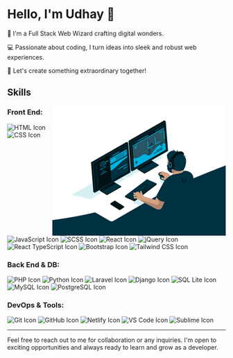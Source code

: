  <!--<img src="https://github.com/holdmypotion/holdmypotion/raw/main/code.gif?raw=true" alt="Code GIF" width="500" height="380" align="right" style="margin: 10px"/>
# Hello, I'm Udhay 👋

I'm a Full Stack Web Developer with a passion for creating interactive and user-friendly web applications. I enjoy working with modern technologies and frameworks to build scalable and robust solutions.

## Skills

### Front End
- **Languages**: HTML, CSS, JavaScript, SCSS
- **Frameworks/Libraries**: React, JQuery, React TypeScript
- **UI Libraries**: Bootstrap, Tailwind CSS

### Back End
- **Languages**: PHP, Python
- **Frameworks**: Laravel, Django
- **Databases**: SQL Lite, MySQL, PostgreSQL

### DevOps
- **Version Control**: Git, GitHub
- **Deployment**: Netlify

## Let's Connect
- [LinkedIn](https://www.linkedin.com/in/johndoe)
- [Twitter](https://twitter.com/johndoe)
- [Personal Website](https://www.johndoe.com)
 -->

 

# Hello, I'm Udhay 👋

🚀 I'm a Full Stack Web Wizard crafting digital wonders.

💻 Passionate about coding, I turn ideas into sleek and robust web experiences.

🌟 Let's create something extraordinary together!


## Skills
<img src="https://github.com/holdmypotion/holdmypotion/raw/main/code.gif?raw=true" alt="Code GIF" width="400" height="300" align="right"/>

### Front End:
<img src="https://uxwing.com/wp-content/themes/uxwing/download/brands-and-social-media/html-icon.png" alt="HTML Icon" width="50" height="50" /> <img src="https://cdn4.iconfinder.com/data/icons/social-media-logos-6/512/121-css3-512.png" alt="CSS Icon" width="50" height="50" /> <img src="https://static.vecteezy.com/system/resources/previews/027/127/463/non_2x/javascript-logo-javascript-icon-transparent-free-png.png" alt="JavaScript Icon" width="50" height="50" /> <img src="https://cdn.iconscout.com/icon/free/png-256/free-sass-226054.png" alt="SCSS Icon" width="50" height="50" />
<img src="https://upload.wikimedia.org/wikipedia/commons/thumb/a/a7/React-icon.svg/2300px-React-icon.svg.png" alt="React Icon" width="50" height="50" /> <img src="https://cdn.iconscout.com/icon/free/png-256/free-jquery-8-1175153.png" alt="jQuery Icon" width="50" height="50" /> <img src="https://static-00.iconduck.com/assets.00/typescript-icon-icon-1024x1024-vh3pfez8.png" alt="React TypeScript Icon" width="50" height="50" />
<img src="https://cdn-icons-png.flaticon.com/512/5968/5968672.png" alt="Bootstrap Icon" width="50" height="50" /> <img src="https://static-00.iconduck.com/assets.00/tailwind-css-icon-2048x1229-u8dzt4uh.png" alt="Tailwind CSS Icon" width="50" height="50" />

### Back End & DB:
<img src="https://cdn-icons-png.flaticon.com/512/5968/5968332.png" alt="PHP Icon" width="50" height="50" /> <img src="https://cdn4.iconfinder.com/data/icons/logos-and-brands/512/267_Python_logo-512.png" alt="Python Icon" width="50" height="50" />
<img src="https://static-00.iconduck.com/assets.00/laravel-icon-497x512-uwybstke.png" alt="Laravel Icon" width="50" height="50" /> <img src="https://uxwing.com/wp-content/themes/uxwing/download/brands-and-social-media/django-logo-icon.png" alt="Django Icon" width="50" height="50" />
<img src="https://static-00.iconduck.com/assets.00/sqlite-icon-512x227-lvdqy74k.png" alt="SQL Lite Icon" width="100" height="50" /> <img src="https://static-00.iconduck.com/assets.00/database-mysql-icon-1954x2048-08uox8qu.png" alt="MySQL Icon" width="50" height="50" /> <img src="https://cdn.iconscout.com/icon/free/png-256/free-postgresql-11-1175122.png" alt="PostgreSQL Icon" width="50" height="50" />

### DevOps & Tools:
<img src="https://git-scm.com/images/logos/downloads/Git-Icon-1788C.png" alt="Git Icon" width="50" height="50" /> <img src="https://cdn-icons-png.flaticon.com/512/25/25231.png" alt="GitHub Icon" width="50" height="50" />
<img src="https://cdn.iconscout.com/icon/free/png-256/free-netlify-3628945-3030170.png" alt="Netlify Icon" width="50" height="50" />
<img src="https://uxwing.com/wp-content/themes/uxwing/download/brands-and-social-media/visual-studio-code-icon.png" alt="VS Code Icon" width="50" height="50" /> <img src="https://cdn.icon-icons.com/icons2/1381/PNG/512/sublimetext_94866.png" alt="Sublime Icon" width="50" height="50" /> 

---
Feel free to reach out to me for collaboration or any inquiries. I'm open to exciting opportunities and always ready to learn and grow as a developer.
